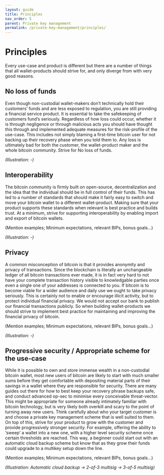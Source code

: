 ```yaml
---
layout: guide
title: Principles
nav_order: 5
parent: Private key management
permalink: /private-key-management/principles/
---
```


# Principles

Every use-case and product is different but there are a number of things that all wallet-products should strive for, and only diverge from with very good reasons.

## No loss of funds

Even though non-custodial wallet-makers don’t technically hold their customers’ funds and are less exposed to regulation, you are still providing a financial service product. It is essential to take the safekeeping of customers fund’s seriously. Regardless of how loss could occur, whether it is through negligence or through malicious acts you should have thought this through and implemented adequate measures for the risk-profile of the use-case. This includes not simply blaming a first-time bitcoin user for not backing up their recovery phase when you told them to. Any loss is ultimately bad for both the customer, the wallet-product maker and the whole bitcoin community. Strive for No loss of funds. 

*(Illustration: -)*

## Interoperability

The bitcoin community is firmly built on open-source, decentralization and the idea that the individual should be in full control of their funds. This has led to a number of standards that should make it fairly easy to switch and move your bitcoin wallet to a different wallet-product. Making sure that your product supports these standards when relevant is best practice and builds trust. At a minimum, strive for supporting interoperability by enabling import and export of bitcoin wallets.

(Mention examples; Minimum expectations, relevant BIPs, bonus goals...)

*(Illustration: -)*

## Privacy

A common misconception of bitcoin is that it provides anonymity and privacy of transactions. Since the blockchain is literally an unchangeable ledger of all bitcoin transactions ever made, it is in fact very hard to not have your complete transaction history visible to knowledgable parties once even a single one of your addresses is connected to you. If bitcoin is to become viable for a wider audience and daily use we ought to take privacy seriously. This is certainly not to enable or encourage illicit activity, but to protect individual financial privacy. We would not accept our bank to publish our financial transactions publicly. So when building wallet-products we should strive to implement best practice for maintaining and improving the financial privacy of bitcoin. 

(Mention examples; Minimum expectations, relevant BIPs, bonus goals...)

*(Illustration: -)*

## Progressive security / Appropriate scheme for the use-case

While it is possible to own and store immense wealth in a non-custodial bitcoin wallet, most new users of bitcoin are likely to start with much smaller sums before they get comfortable with depositing material parts of their savings in a wallet where they are responsible for security. There are many guides out there for how to best keep your recovery phrase backups safe, and conduct advanced op-sec to minimise every conceivable threat-vector. This might be appropriate for someone already intimately familiar with bitcoin technology, but is very likely both overkill and scary to the point of turning away new users. Think carefully about who your target customer is and choose a private key management scheme that is well suited to them. On top of this, strive for your product to grow with the customer and provide progressively stronger security. For example, offering the ability to ‘sweep’ a wallet into a new one, with a higher level security scheme once certain thresholds are reached. This way, a beginner could start out with an automatic cloud backup scheme but know that as they grow their funds could upgrade to a multikey setup down the line.

(Mention examples; Minimum expectations, relevant BIPs, bonus goals...)

*(Illustration: Automatic cloud backup → 2-of-3 multisig → 3-of-5 multisig)*
